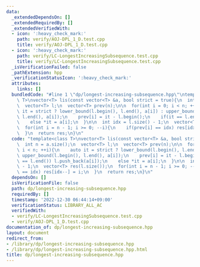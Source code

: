 ```yaml
---
data:
  _extendedDependsOn: []
  _extendedRequiredBy: []
  _extendedVerifiedWith:
  - icon: ':heavy_check_mark:'
    path: verify/AOJ-DPL_1_D.test.cpp
    title: verify/AOJ-DPL_1_D.test.cpp
  - icon: ':heavy_check_mark:'
    path: verify/LC-LongestIncreasingSubsequence.test.cpp
    title: verify/LC-LongestIncreasingSubsequence.test.cpp
  _isVerificationFailed: false
  _pathExtension: hpp
  _verificationStatusIcon: ':heavy_check_mark:'
  attributes:
    links: []
  bundledCode: "#line 1 \"dp/longest-increasing-subsequence.hpp\"\ntemplate<class\
    \ T>\nvector<T> lis(const vector<T> &a, bool strict = true){\n  int n = a.size();\n\
    \  vector<T> l;\n  vector<T> prev(n);\n\n  for(int i = 0; i < n; ++i){\n    auto\
    \ it = strict ? lower_bound(l.begin(), l.end(), a[i]) : upper_bound(l.begin(),\
    \ l.end(), a[i]);\n    prev[i] = it - l.begin();\n    if(it == l.end()) l.push_back(a[i]);\n\
    \    else *it = a[i];\n  }\n\n  int idx = l.size() - 1;\n  vector<T> res(l.size());\n\
    \  for(int i = n - 1; i >= 0; --i){\n    if(prev[i] == idx) res[idx--] = i;\n\
    \  }\n  return res;\n}\n"
  code: "template<class T>\nvector<T> lis(const vector<T> &a, bool strict = true){\n\
    \  int n = a.size();\n  vector<T> l;\n  vector<T> prev(n);\n\n  for(int i = 0;\
    \ i < n; ++i){\n    auto it = strict ? lower_bound(l.begin(), l.end(), a[i]) :\
    \ upper_bound(l.begin(), l.end(), a[i]);\n    prev[i] = it - l.begin();\n    if(it\
    \ == l.end()) l.push_back(a[i]);\n    else *it = a[i];\n  }\n\n  int idx = l.size()\
    \ - 1;\n  vector<T> res(l.size());\n  for(int i = n - 1; i >= 0; --i){\n    if(prev[i]\
    \ == idx) res[idx--] = i;\n  }\n  return res;\n}\n"
  dependsOn: []
  isVerificationFile: false
  path: dp/longest-increasing-subsequence.hpp
  requiredBy: []
  timestamp: '2022-12-30 06:44:14+09:00'
  verificationStatus: LIBRARY_ALL_AC
  verifiedWith:
  - verify/LC-LongestIncreasingSubsequence.test.cpp
  - verify/AOJ-DPL_1_D.test.cpp
documentation_of: dp/longest-increasing-subsequence.hpp
layout: document
redirect_from:
- /library/dp/longest-increasing-subsequence.hpp
- /library/dp/longest-increasing-subsequence.hpp.html
title: dp/longest-increasing-subsequence.hpp
---
```

